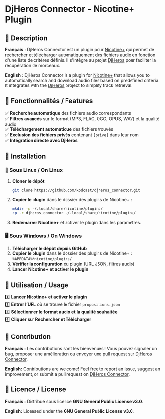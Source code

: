 # DjHeros Connector - Nicotine+ Plugin

## 📌 Description
**Français** :
DjHeros Connector est un plugin pour [Nicotine+](https://github.com/nicotine-plus/nicotine-plus) qui permet de rechercher et télécharger automatiquement des fichiers audio en fonction d'une liste de critères définis. Il s'intègre au projet [DjHeros](https://github.com/kodcast/DjHeros) pour faciliter la récupération de morceaux.

**English** :
DjHeros Connector is a plugin for [Nicotine+](https://github.com/nicotine-plus/nicotine-plus) that allows you to automatically search and download audio files based on predefined criteria. It integrates with the [DjHeros](https://github.com/kodcast/DjHeros) project to simplify track retrieval.

## 🚀 Fonctionnalités / Features
✅ **Recherche automatique** des fichiers audio correspondants  
✅ **Filtres avancés** sur le format (MP3, FLAC, OGG, OPUS, WAV) et la qualité audio  
✅ **Téléchargement automatique** des fichiers trouvés  
✅ **Exclusion des fichiers privés** contenant `[prive]` dans leur nom  
✅ **Intégration directe avec DjHeros**  

## 🔧 Installation

### 🐧 Sous Linux / On Linux
1. **Cloner le dépôt**
   ```bash
   git clone https://github.com/kodcast/djheros_connector.git
   ```
2. **Copier le plugin** dans le dossier des plugins de Nicotine+ :
   ```bash
   mkdir -p ~/.local/share/nicotine/plugins/
   cp -r djheros_connector ~/.local/share/nicotine/plugins/
   ```
3. **Redémarrer Nicotine+** et activer le plugin dans les paramètres.

### 🖥️ Sous Windows / On Windows
1. **Télécharger le dépôt depuis GitHub**
2. **Copier le plugin** dans le dossier des plugins de Nicotine+ : `%APPDATA%/nicotine/plugins/`
3. **Vérifier la configuration** du plugin (URL JSON, filtres audio)
4. **Lancer Nicotine+ et activer le plugin**

## 🎯 Utilisation / Usage
1️⃣ **Lancer Nicotine+ et activer le plugin**  
2️⃣ **Entrer l’URL** où se trouve le fichier `propositions.json`  
3️⃣ **Sélectionner le format audio et la qualité souhaitée**  
4️⃣ **Cliquer sur Rechercher et Télécharger**  

## 🤝 Contribution
**Français :**
Les contributions sont les bienvenues ! Vous pouvez signaler un bug, proposer une amélioration ou envoyer une pull request sur [DjHeros Connector](https://github.com/kodcast/djheros_connector).

**English:**
Contributions are welcome! Feel free to report an issue, suggest an improvement, or submit a pull request on [DjHeros Connector](https://github.com/kodcast/djheros_connector).

## 📜 Licence / License
**Français :**
Distribué sous licence **GNU General Public License v3.0**.

**English:**
Licensed under the **GNU General Public License v3.0**.
